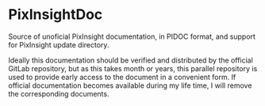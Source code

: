 # PixInsightDoc


Source of unoficial PixInsight documentation, in PIDOC format, and support for PixInsight update directory.

Ideally this documentation should be verified and distributed by the official GitLab repository,
but as this takes month or years, this parallel repository is used 
to provide early access to the document in a convenient form.
If official documentation becomes available during my life time, I will remove the corresponding documents.


